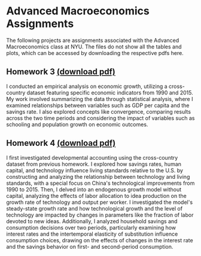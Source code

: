 # Advanced Macroeconomics Assignments

The following projects are assignments associated with the Advanced Macroeconomics class at NYU. The files do not show all the tables and plots, which can be accessed by downloading the respective pdfs here. 

## Homework 3 [(download pdf)](https://github.com/aryamann04/Economics/files/14819338/AdvancedMacroHW3.pdf)

I conducted an empirical analysis on economic growth, utilizing a cross-country dataset featuring specific economic indicators from 1990 and 2015. My work involved summarizing the data through statistical analysis, where I examined relationships between variables such as GDP per capita and the savings rate. I also explored concepts like convergence, comparing results across the two time periods and considering the impact of variables such as schooling and population growth on economic outcomes.


## Homework 4 [(download pdf)](https://github.com/aryamann04/Economics/files/14819342/AdvancedMacroHW4.pdf)
I first investigated developmental accounting using the cross-country dataset from previous homework. I explored how savings rates, human capital, and technology influence living standards relative to the U.S. by constructing and analyzing the relationship between technology and living standards, with a special focus on China's technological improvements from 1990 to 2015. Then, I delved into an endogenous growth model without capital, analyzing the effects of labor allocation to idea production on the growth rate of technology and output per worker. I investigated the model's steady-state growth rate and how technological growth and the level of technology are impacted by changes in parameters like the fraction of labor devoted to new ideas. Additionally, I analyzed household savings and consumption decisions over two periods, particularly examining how interest rates and the intertemporal elasticity of substitution influence consumption choices, drawing on the effects of changes in the interest rate and the savings behavior on first- and second-period consumption.
